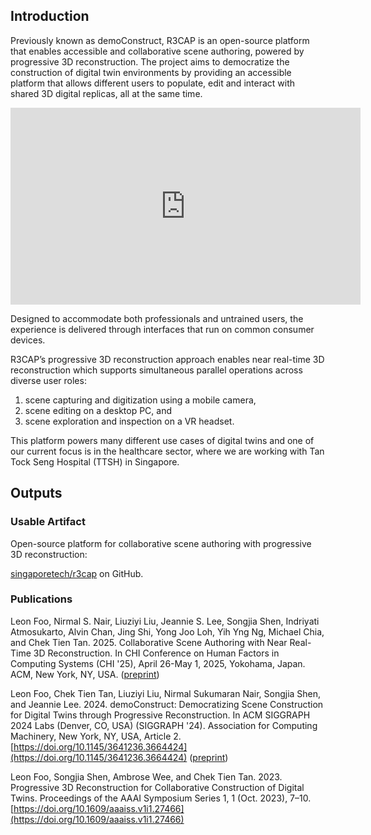 ---
---

## Introduction

Previously known as demoConstruct, R3CAP is an open-source platform that enables accessible and collaborative scene authoring, powered by progressive 3D reconstruction. The project aims to democratize the construction of digital twin environments by providing an accessible platform that allows different users to populate, edit and interact with shared 3D digital replicas, all at the same time.

<iframe width="560" height="315" src="https://www.youtube.com/embed/h0eHyic-tmE?si=KpyZAGR1VnwS7tOq" title="YouTube video player" frameborder="0" allow="accelerometer; autoplay; clipboard-write; encrypted-media; gyroscope; picture-in-picture; web-share" referrerpolicy="strict-origin-when-cross-origin" allowfullscreen></iframe>

Designed to accommodate both professionals and untrained users, the experience is delivered through interfaces that run on common consumer devices.

R3CAP’s progressive 3D reconstruction approach enables near real-time 3D reconstruction which supports simultaneous parallel operations across diverse user roles:
1. scene capturing and digitization using a mobile camera,
2. scene editing on a desktop PC, and
3. scene exploration and inspection on a VR headset.

This platform powers many different use cases of digital twins and one of our current focus is in the healthcare sector, where we are working with Tan Tock Seng Hospital (TTSH) in Singapore.

## Outputs

### Usable Artifact

Open-source platform for collaborative scene authoring with progressive 3D reconstruction:

[singaporetech/r3cap](https://github.com/singaporetech/r3cap) on GitHub.

### Publications

Leon Foo, Nirmal S. Nair, Liuziyi Liu, Jeannie S. Lee, Songjia Shen, Indriyati Atmosukarto, Alvin Chan, Jing Shi, Yong Joo Loh, Yih Yng Ng, Michael Chia, and Chek Tien Tan. 2025. Collaborative Scene Authoring with Near Real-Time 3D Reconstruction. In CHI Conference on Human Factors in Computing Systems (CHI '25), April 26-May 1, 2025, Yokohama, Japan. ACM, New York, NY, USA.
([preprint](/assets/publications/democonstruct-chi2025.pdf))

Leon Foo, Chek Tien Tan, Liuziyi Liu, Nirmal Sukumaran Nair, Songjia Shen, and Jeannie Lee. 2024. demoConstruct: Democratizing Scene Construction for Digital Twins through Progressive Reconstruction. In ACM SIGGRAPH 2024 Labs (Denver, CO, USA) (SIGGRAPH '24). Association for Computing Machinery, New York, NY, USA, Article 2. [https://doi.org/10.1145/3641236.3664424](https://doi.org/10.1145/3641236.3664424)
([preprint](/assets/publications/democonstruct-siggraph2024.pdf))

Leon Foo, Songjia Shen, Ambrose Wee, and Chek Tien Tan. 2023. Progressive 3D Reconstruction for Collaborative Construction of Digital Twins. Proceedings of the AAAI Symposium Series 1, 1 (Oct. 2023), 7–10. [https://doi.org/10.1609/aaaiss.v1i1.27466](https://doi.org/10.1609/aaaiss.v1i1.27466)
